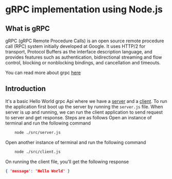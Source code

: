 # gRPC implementation using Node.js

## What is gRPC

gRPC (gRPC Remote Procedure Calls) is an open source remote procedure call (RPC) system initially developed at Google. It uses HTTP/2 for transport, Protocol Buffers as the interface description language, and provides features such as authentication, bidirectional streaming and flow control, blocking or nonblocking bindings, and cancellation and timeouts.

You can read more about grpc [here](https://grpc.io)
## Introduction
It's a basic Hello World grpc Api where we have a [server](./src/server.js) and a [client](./src/client.js). To run the application first boot up the server by running the `server.js` file. When server is up and running, we can run the client application to send request to server and get response. Steps are as follows
Open an instance of terminal and run the following command
```bash
    node ./src/server.js
```
Open another instance of terminal and run the following command
```bash
    node ./src/client.js
```
On running the client file, you'll get the following response
```json
{ 'message': 'Hello World' }
```
